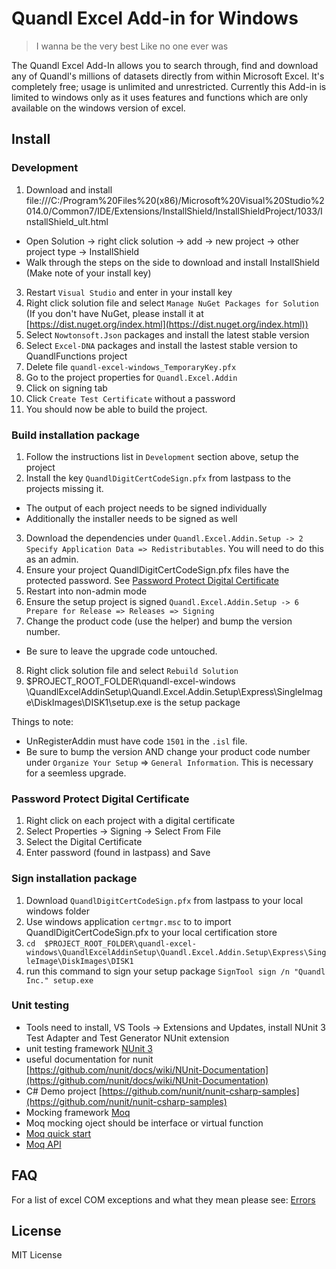 # Quandl Excel Add-in for Windows

> I wanna be the very best
> Like no one ever was

The Quandl Excel Add-In allows you to search through, find and download any of Quandl's millions of datasets directly from within Microsoft Excel. It's completely free; usage is unlimited and unrestricted. Currently this Add-in is limited to windows only as it uses features and functions which are only available on the windows version of excel.

## Install

### Development

1. Download and install file:///C:/Program%20Files%20(x86)/Microsoft%20Visual%20Studio%2014.0/Common7/IDE/Extensions/InstallShield/InstallShieldProject/1033/InstallShield_ult.html
 * Open Solution -> right click solution -> add -> new project -> other project type -> InstallShield
 * Walk through the steps on the side to download and install InstallShield (Make note of your install key)
3. Restart `Visual Studio` and enter in your install key
4. Right click solution file and select `Manage NuGet Packages for Solution`
(If you don't have NuGet, please install it at [https://dist.nuget.org/index.html](https://dist.nuget.org/index.html))
5. Select `Nowtonsoft.Json` packages and install the latest stable version
6. Select `Excel-DNA` packages and install the lastest stable version to QuandlFunctions project
7. Delete file `quandl-excel-windows_TemporaryKey.pfx`
8. Go to the project properties for `Quandl.Excel.Addin`
9. Click on signing tab
10. Click `Create Test Certificate` without a password
11. You should now be able to build the project.

### Build installation package

1. Follow the instructions list in `Development` section above, setup the project
2. Install the key `QuandlDigitCertCodeSign.pfx` from lastpass to the projects missing it.
  * The output of each project needs to be signed individually
  * Additionally the installer needs to be signed as well
3. Download the dependencies under `Quandl.Excel.Addin.Setup -> 2 Specify Application Data => Redistributables`. You will need to do this as an admin.
4. Ensure your project QuandlDigitCertCodeSign.pfx files have the protected password. See [Password Protect Digital Certificate](#password-protect-digital-certificate)
5. Restart into non-admin mode
6. Ensure the setup project is signed `Quandl.Excel.Addin.Setup -> 6 Prepare for Release => Releases => Signing`
7. Change the product code (use the helper) and bump the version number.
  * Be sure to leave the upgrade code untouched.
8. Right click solution file and select `Rebuild Solution`
9. $PROJECT_ROOT_FOLDER\quandl-excel-windows \QuandlExcelAddinSetup\Quandl.Excel.Addin.Setup\Express\SingleImage\DiskImages\DISK1\setup.exe is the setup package

Things to note:

* UnRegisterAddin must have code `1501` in the `.isl` file.
* Be sure to bump the version AND change your product code number under `Organize Your Setup` => `General Information`. This is necessary for a seemless upgrade.

### Password Protect Digital Certificate

1. Right click on each project with a digital certificate
2. Select Properties -> Signing -> Select From File
3. Select the Digital Certificate
4. Enter password (found in lastpass) and Save

### Sign installation package
1. Download  `QuandlDigitCertCodeSign.pfx` from lastpass to your local windows folder 
2. Use windows application `certmgr.msc` to to import QuandlDigitCertCodeSign.pfx to your local certification store
3. `cd  $PROJECT_ROOT_FOLDER\quandl-excel-windows\QuandlExcelAddinSetup\Quandl.Excel.Addin.Setup\Express\SingleImage\DiskImages\DISK1`
4. run this command to sign your setup package `SignTool sign /n "Quandl Inc." setup.exe`

### Unit testing
- Tools need to install, VS Tools -> Extensions and Updates, install NUnit 3 Test Adapter and Test Generator NUnit extension
- unit testing framework [NUnit 3](http://www.nunit.org/)
- useful documentation for nunit [https://github.com/nunit/docs/wiki/NUnit-Documentation](https://github.com/nunit/docs/wiki/NUnit-Documentation)
- C# Demo project [https://github.com/nunit/nunit-csharp-samples](https://github.com/nunit/nunit-csharp-samples)
- Mocking framework [Moq](https://github.com/moq/moq4)
- Moq mocking oject should be interface or virtual function
- [Moq quick start](https://github.com/Moq/moq4/wiki/Quickstart)
- [Moq API](http://www.nudoq.org/#!/Projects/Moq)
## FAQ

For a list of excel COM exceptions and what they mean please see: [Errors](./ERRORS.md)

## License

MIT License
 
